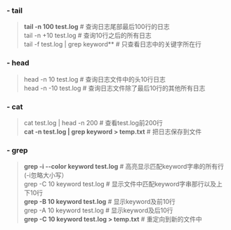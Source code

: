 ### - tail

> **tail -n 100 test.log** # 查询日志尾部最后100行的日志   
> tail -n +10 test.log # 查询10行之后的所有日志   
> tail -f test.log | grep keyword** # 只查看日志中的关键字所在行   

### - head

> head -n 10 test.log # 查询日志文件中的头10行日志  
> head -n -10 test.log # 查询日志文件除了最后10行的其他所有日志  

### - cat

> cat test.log | head -n 200 # 查看test.log前200行  
> **cat -n test.log | grep keyword > temp.txt** # 把日志保存到文件  

### - grep

> **grep -i --color keyword test.log** # 高亮显示匹配keyword字串的所有行(-i忽略大小写）  
> grep -C 10 keyword test.log # 显示文件中匹配keyword字串那行以及上下10行  
> **grep -B 10 keyword test.log** # 显示keyword及前10行   
> grep -A 10 keyword test.log # 显示keyword及后10行  
> **grep -C 10 keyword test.log > temp.txt** # 重定向到新的文件中   
